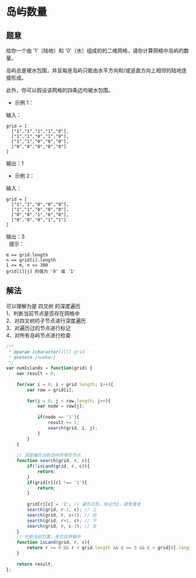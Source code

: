 # 岛屿数量

## 题意

给你一个由 '1'（陆地）和 '0'（水）组成的的二维网格，请你计算网格中岛屿的数量。  

岛屿总是被水包围，并且每座岛屿只能由水平方向和/或竖直方向上相邻的陆地连接形成。  

此外，你可以假设该网格的四条边均被水包围。  

- 示例 1：  

输入：  
```
grid = [
  ["1","1","1","1","0"],
  ["1","1","0","1","0"],
  ["1","1","0","0","0"],
  ["0","0","0","0","0"]
]
```
输出：1  


- 示例 2：  

输入：  
```
grid = [
  ["1","1","0","0","0"],
  ["1","1","0","0","0"],
  ["0","0","1","0","0"],
  ["0","0","0","1","1"]
]
```
输出：3  
 
提示：  
```
m == grid.length
n == grid[i].length
1 <= m, n <= 300
grid[i][j] 的值为 '0' 或 '1'
```

## 解法

可以理解为是 四叉树 的深度遍历  
1、判断当前节点是否存在网格中  
2、对四叉树的子节点进行深度遍历  
3、对遍历过的节点进行标记  
4、对所有岛屿节点进行检查  

```js
/**
 * @param {character[][]} grid
 * @return {number}
 */
var numIslands = function(grid) {
    var result = 0;
 
    for(var i = 0; i < grid.length; i++){
        var row = grid[i];
 
        for(j = 0; j < row.length; j++){
            var node = row[j];
 
            if(node == '1'){
                result += 1;
                search(grid, i, j);
            }
        }
    }
 
    // 深度遍历当前岛屿所有的节点
    function search(grid, r, c){
        if(!isLand(grid, r, c)){
            return;
        }
        if(grid[r][c] !== '1'){
            return;
        }
        
        grid[r][c] = '2'; // 遍历过后，标记为2，避免重复
        search(grid, r-1, c); // 上
        search(grid, r, c+1); // 右
        search(grid, r+1, c); // 下
        search(grid, r, c-1); // 左
    }
    // 判断当前位置，是否在网格中
    function isLand(grid, r, c){
        return r >= 0 && r < grid.length && c >= 0 && c < grid[0].length;
    }
 
    return result;
};
```
